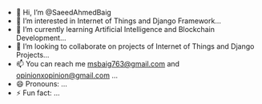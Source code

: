 - 👋 Hi, I’m @SaeedAhmedBaig
- 👀 I’m interested in Internet of Things and Django Framework...
- 🌱 I’m currently learning Artificial Intelligence and Blockchain Development...
- 💞️ I’m looking to collaborate on projects of Internet of Things and Django Projects...
- 📫 You can reach me msbaig763@gmail.com and opinionxopinion@gmail.com ...
- 😄 Pronouns: ...
- ⚡ Fun fact: ...

<!---
SaeedAhmedBaig/SaeedAhmedBaig is a ✨ special ✨ repository because its `README.md` (this file) appears on your GitHub profile.
You can click the Preview link to take a look at your changes.
--->
